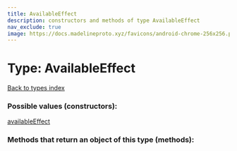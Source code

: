```yaml
---
title: AvailableEffect
description: constructors and methods of type AvailableEffect
nav_exclude: true
image: https://docs.madelineproto.xyz/favicons/android-chrome-256x256.png
---
```

# Type: AvailableEffect
[Back to types index](index.html)



### Possible values (constructors):

[availableEffect](/API_docs/constructors/availableEffect.html)  



### Methods that return an object of this type (methods):




